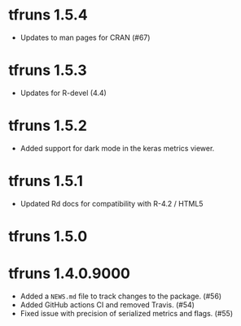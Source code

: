 # tfruns 1.5.4

* Updates to man pages for CRAN (#67)

# tfruns 1.5.3

* Updates for R-devel (4.4)

# tfruns 1.5.2

* Added support for dark mode in the keras metrics viewer.

# tfruns 1.5.1

* Updated Rd docs for compatibility with R-4.2 / HTML5

# tfruns 1.5.0

# tfruns 1.4.0.9000

* Added a `NEWS.md` file to track changes to the package. (#56)
* Added GitHub actions CI and removed Travis. (#54)
* Fixed issue with precision of serialized metrics and flags. (#55)
